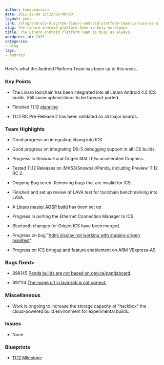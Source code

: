 ```yaml
---
author: tony.mansson
date: 2011-12-08 18:22:02+00:00
layout: post
link: /blog/android-blog/the-linaro-android-platform-team-is-busy-as-always/
slug: the-linaro-android-platform-team-is-busy-as-always
title: The Linaro Android Platform Team is busy as always.
wordpress_id: 1037
categories:
- blog
tags:
- Android
---
```


Here's what the Android Platform Team has been up to this week...

### Key Points

  * The Linaro toolchain has been integrated into all Linaro Android 4.0 ICS builds. Still some optimizations to be forward-ported.


  * Finished 11.12 [planning](https://launchpad.net/linaro-android/+milestone/11.12)


  * 11.12 RC Pre-Release 2 has been validated on all major boards.

### Team Highlights

  * Good progress on integrating libpng into ICS.


  * Good progress on integrating DS-5 debugging support in all ICS builds.


  * Progress in Snowball and Origen MALI h/w accelerated Graphics.


  * Tested 11.12 Releases on iMX53/Snowball/Panda, including Preview 11.12 RC 2.


  * Ongoing Bug scrub. Removing bugs that are invalid for ICS.


  * Finished and set up review of LAVA test for toolchain benchmarking into LAVA.


  * A [Linaro master AOSP build](https://android-build.linaro.org/builds/~linaro-android/aosp-panda/) has been set up.


  * Progress in porting the Ethernet Connection Manager to ICS.


  * Bluetooth changes for Origen ICS have been merged.


  * Progress on bug "[hdmi display not working with staging-origen manifest](https://bugs.launchpad.net/linaro-android/+bug/888644)".


  * Progress on ICS bringup and feature enablement on ARM VExpress-A9.


### Bugs fixed>

  * 899145 [Panda builds are not based on device/pandaboard](https://bugs.launchpad.net/linaro-android/+bug/899145).


  * 897114 [The image url in lava-job is not correct.](https://bugs.launchpad.net/linaro-android/+bug/897114)

### Miscellaneous

  * Work is ongoing to increase the storage capacity ot "hackbox" the cloud-powered build environment for experimental builds.

### Issues

  * None


### Blueprints

  * [11.12 Milestone](https://launchpad.net/linaro-android/+milestone/11.12)
